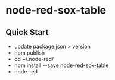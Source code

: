 # node-red-sox-table

## Quick Start
- update package.json > version
- npm publish
- cd ~/.node-red/
- npm install --save node-red-sox-table
- node-red